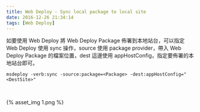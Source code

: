 ```yaml
---
title: Web Deploy - Sync local package to local site
date: 2016-12-26 21:34:14
tags: [Web Deploy]
---
```


如要使用 Web Deploy 將 Web Deploy Package 佈署到本地站台，可以指定 Web Deploy 使用 sync 操作，source 使用 package provider，帶入 Web Deploy Package 的檔案位置，dest 這邊使用 appHostConfig，指定要佈署的本地站台即可。   

<!-- More -->

    msdeploy -verb:sync -source:package=<Package> -dest:appHostConfig="<DestSite>"

<br/>


{% asset_img 1.png %}

<br/>
